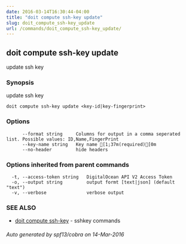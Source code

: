 ```yaml
---
date: 2016-03-14T16:30:44-04:00
title: "doit compute ssh-key update"
slug: doit_compute_ssh-key_update
url: /commands/doit_compute_ssh-key_update/
---
```

## doit compute ssh-key update

update ssh key

### Synopsis


update ssh key

```
doit compute ssh-key update <key-id|key-fingerprint>
```

### Options

```
      --format string     Columns for output in a comma seperated list. Possible values: ID,Name,FingerPrint
      --key-name string   Key name [1;37m(required)[0m
      --no-header         hide headers
```

### Options inherited from parent commands

```
  -t, --access-token string   DigitalOcean API V2 Access Token
  -o, --output string         output formt [text|json] (default "text")
  -v, --verbose               verbose output
```

### SEE ALSO
* [doit compute ssh-key](/commands/doit_compute_ssh-key/)	 - sshkey commands

###### Auto generated by spf13/cobra on 14-Mar-2016
